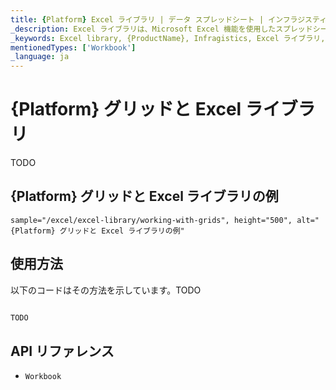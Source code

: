 ```yaml
---
title: {Platform} Excel ライブラリ | データ スプレッドシート | インフラジスティックス
_description: Excel ライブラリは、Microsoft Excel 機能を使用したスプレッドシート データで作業が可能になります。Excel からアプリケーションへデータを簡単に転送できます。
_keywords: Excel library, {ProductName}, Infragistics, Excel ライブラリ, インフラジスティックス
mentionedTypes: ['Workbook']
_language: ja
---
```

# {Platform} グリッドと Excel ライブラリ

TODO

## {Platform} グリッドと Excel ライブラリの例


`sample="/excel/excel-library/working-with-grids", height="500", alt="{Platform} グリッドと Excel ライブラリの例"`



<div class="divider--half"></div>

## 使用方法
以下のコードはその方法を示しています。TODO

```ts

TODO

```

## API リファレンス

 - `Workbook`